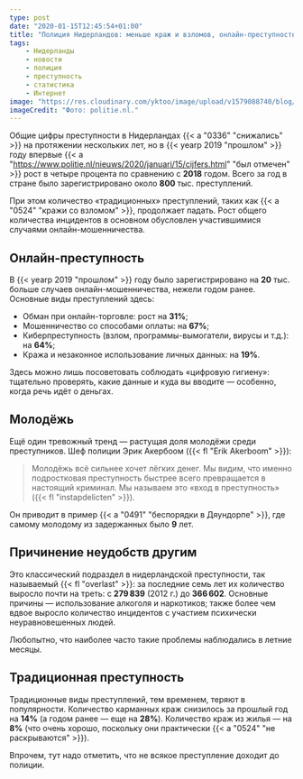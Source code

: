 ```yaml
---
type: post
date: "2020-01-15T12:45:54+01:00"
title: "Полиция Нидерландов: меньше краж и взломов, онлайн-преступность растёт"
tags:
    - Нидерланды
    - новости
    - полиция
    - преступность
    - статистика
    - Интернет
image: "https://res.cloudinary.com/yktoo/image/upload/v1579088740/blog/sodag9bn87zo2f58zy27.jpg"
imageCredit: "Фото: politie.nl."
---
```


Общие цифры преступности в Нидерландах {{< a "0336" "снижались" >}} на протяжении нескольких лет, но в {{< yearp 2019 "прошлом" >}} году впервые {{< a "https://www.politie.nl/nieuws/2020/januari/15/cijfers.html" "был отмечен" >}} рост в четыре процента по сравнению с **2018** годом. Всего за год в стране было зарегистрировано около **800** тыс. преступлений.

При этом количество «традиционных» преступлений, таких как {{< a "0524" "кражи со взломом" >}}, продолжает падать. Рост общего количества инцидентов в основном обусловлен участившимися случаями онлайн-мошенничества.

<!--more-->

## Онлайн-преступность

В {{< yearp 2019 "прошлом" >}} году было зарегистрировано на **20** тыс. больше случаев онлайн-мошенничества, нежели годом ранее. Основные виды преступлений здесь:

* Обман при онлайн-торговле: рост на **31%**;
* Мошенничество со способами оплаты: на **67%**;
* Киберпреступность (взлом, программы-вымогатели, вирусы и т.д.): на **64%**;
* Кража и незаконное использование личных данных: на **19%**.

Здесь можно лишь посоветовать соблюдать «цифровую гигиену»: тщательно проверять, какие данные и куда вы вводите — особенно, когда речь идёт о деньгах.

## Молодёжь

Ещё один тревожный тренд — растущая доля молодёжи среди преступников. Шеф полиции Эрик Акербоом ({{< fl "Erik Akerboom" >}}):

> Молодёжь всё сильнее хочет лёгких денег. Мы видим, что именно подростковая преступность быстрее всего превращается в настоящий криминал. Мы называем это «вход в преступность» ({{< fl "instapdelicten" >}}).

Он приводит в пример {{< a "0491" "беспорядки в Дяундорпе" >}}, где самому молодому из задержанных было **9** лет.

## Причинение неудобств другим

Это классический подраздел в нидерландской преступности, так называемый {{< fl "overlast" >}}: за последние семь лет их количество выросло почти на треть: с **279 839** (2012 г.) до **366 602**. Основные причины — использование алкоголя и наркотиков; также более чем вдвое выросло количество инцидентов с участием психически неуравновешенных людей.

Любопытно, что наиболее часто такие проблемы наблюдались в летние месяцы.

## Традиционная преступность

Традиционные виды преступлений, тем временем, теряют в популярности. Количество карманных краж снизилось за прошлый год на **14%** (а годом ранее — еще на **28%**). Количество краж из жилья — на **8%** (что очень хорошо, поскольку они практически {{< a "0524" "не раскрываются" >}}).

Впрочем, тут надо отметить, что не всякое преступление доходит до полиции.